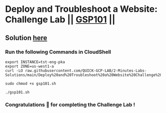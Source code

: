 # Deploy and Troubleshoot a Website: Challenge Lab || [GSP101](https://www.cloudskillsboost.google/focuses/1734?parent=catalog) ||

## Solution [here](https://youtu.be/CLUkxtEuv68)

### Run the following Commands in CloudShell

```
export INSTANCE=tst-eng-pka
export ZONE=us-west1-a
curl -LO raw.githubusercontent.com/QUICK-GCP-LAB/2-Minutes-Labs-Solutions/main/Deploy%20and%20Troubleshoot%20a%20Website%20Challenge%20Lab/gsp101.sh

sudo chmod +x gsp101.sh

./gsp101.sh
```

### Congratulations 🎉 for completing the Challenge Lab !
